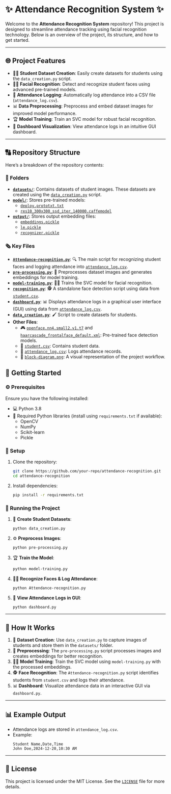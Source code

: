# ✨ Attendance Recognition System ✨

Welcome to the **Attendance Recognition System** repository! This project is designed to streamline attendance tracking using facial recognition technology. Below is an overview of the project, its structure, and how to get started.

---

## 🌐 Project Features

- 👨‍🎓 **Student Dataset Creation**: Easily create datasets for students using the `data_creation.py` script.
- 🕵️‍♂️ **Facial Recognition**: Detect and recognize student faces using advanced pre-trained models.
- 📃 **Attendance Logging**: Automatically log attendance into a CSV file (`attendance_log.csv`).
- 📊 **Data Preprocessing**: Preprocess and embed dataset images for improved model performance.
- 🏆 **Model Training**: Train an SVC model for robust facial recognition.
- 🔄 **Dashboard Visualization**: View attendance logs in an intuitive GUI dashboard.

---

## 🔠 Repository Structure

Here’s a breakdown of the repository contents:

### 📂 Folders
- **[`datasets/`](datasets/)**: Contains datasets of student images. These datasets are created using the [`data_creation.py`](data_creation.py) script.
- **[`model/`](model/)**: Stores pre-trained models:
  - [`deploy.prototxt.txt`](model/deploy.prototxt.txt)
  - [`res10_300x300_ssd_iter_140000.caffemodel`](model/res10_300x300_ssd_iter_140000.caffemodel)
- **[`output/`](output/)**: Stores output embedding files:
  - [`embeddings.pickle`](output/embeddings.pickle)
  - [`le.pickle`](output/le.pickle)
  - [`recognizer.pickle`](output/recognizer.pickle)

### 🗞️ Key Files

- **[`Attendance-recognition.py`](Attendance-recognition.py)**: 🔍 The main script for recognizing student faces and logging attendance into [`attendance_log.csv`](attendance_log.csv).
- **[`pre-processing.py`](pre-processing.py)**: 🔄 Preprocesses dataset images and generates embeddings for model training.
- **[`model-training.py`](model-training.py)**: 🏋️‍♂️ Trains the SVC model for facial recognition.
- **[`recognition.py`](recognition.py)**: 🕵️ A standalone face detection script using data from [`student.csv`](student.csv).
- **[`dashboard.py`](dashboard.py)**: 📊 Displays attendance logs in a graphical user interface (GUI) using data from [`attendance_log.csv`](attendance_log.csv).
- **[`data_creation.py`](data_creation.py)**: 🖌 Script to create datasets for students.
- **Other Files**:
  - 🎮 [`openface.nn4.small2.v1.t7`](openface.nn4.small2.v1.t7) and [`haarcascade_frontalface_default.xml`](haarcascade_frontalface_default.xml): Pre-trained face detection models.
  - 📄 [`student.csv`](student.csv): Contains student data.
  - 📃 [`attendance_log.csv`](attendance_log.csv): Logs attendance records.
  - 🎨 [`block-diagram.png`](block-diagram.png): A visual representation of the project workflow.


## 🚀 Getting Started

### ⚙️ Prerequisites

Ensure you have the following installed:

- 💻 Python 3.8
- 📖 Required Python libraries (install using `requirements.txt` if available):
  - OpenCV
  - NumPy
  - Scikit-learn
  - Pickle

### 🔧 Setup

1. Clone the repository:
   ```bash
   git clone https://github.com/your-repo/attendance-recognition.git
   cd attendance-recognition
   ```
2. Install dependencies:
   ```bash
   pip install -r requirements.txt
   ```

### 🚪 Running the Project

1. 📸 **Create Student Datasets**:
   ```bash
   python data_creation.py
   ```
2. ⚙️ **Preprocess Images**:
   ```bash
   python pre-processing.py
   ```
3. 🏆 **Train the Model**:
   ```bash
   python model-training.py
   ```
4. 🕵️‍♂️ **Recognize Faces & Log Attendance**:
   ```bash
   python Attendance-recognition.py
   ```
5. 🔧 **View Attendance Logs in GUI**:
   ```bash
   python dashboard.py
   ```

---

## 🔧 How It Works

1. 📸 **Dataset Creation**: Use `data_creation.py` to capture images of students and store them in the `datasets/` folder.
2. 🔄 **Preprocessing**: The `pre-processing.py` script processes images and creates embeddings for better recognition.
3. 🏋️‍♂️ **Model Training**: Train the SVC model using `model-training.py` with the processed embeddings.
4. 🕵️ **Face Recognition**: The `Attendance-recognition.py` script identifies students from `student.csv` and logs their attendance.
5. 📊 **Dashboard**: Visualize attendance data in an interactive GUI via `dashboard.py`.

---



## 📊 Example Output

- Attendance logs are stored in `attendance_log.csv`.
- Example:
  ```csv
  Student Name,Date,Time
  John Doe,2024-12-20,10:30 AM
  ```

---

## 🔧 License

This project is licensed under the MIT License. See the [`LICENSE`](https://github.com/nasim-raj-laskar/FaceRec-Attendance/blob/main/LICENSE) file for more details.



